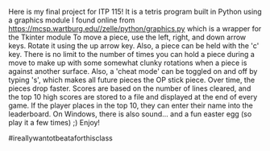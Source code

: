 Here is my final project for ITP 115!
It is a tetris program built in Python using a graphics module I found online from https://mcsp.wartburg.edu//zelle/python/graphics.py which is a wrapper for the Tkinter module
To move a piece, use the left, right, and down arrow keys. Rotate it using the up arrow key.
Also, a piece can be held with the 'c' key. There is no limit to the number of times you can hold a piece during a move to make up with some somewhat clunky rotations when a piece is against another surface.
Also, a 'cheat mode' can be toggled on and off by typing 's', which makes all future pieces the OP stick piece. 
Over time, the pieces drop faster.
Scores are based on the number of lines cleared, and the top 10 high scores are stored to a file and displayed at the end of every game. If the player places in the top 10, they can enter their name into the leaderboard.
On Windows, there is also sound... and a fun easter egg (so play it a few times) ;)
Enjoy! 

#ireallywantotbeataforthisclass